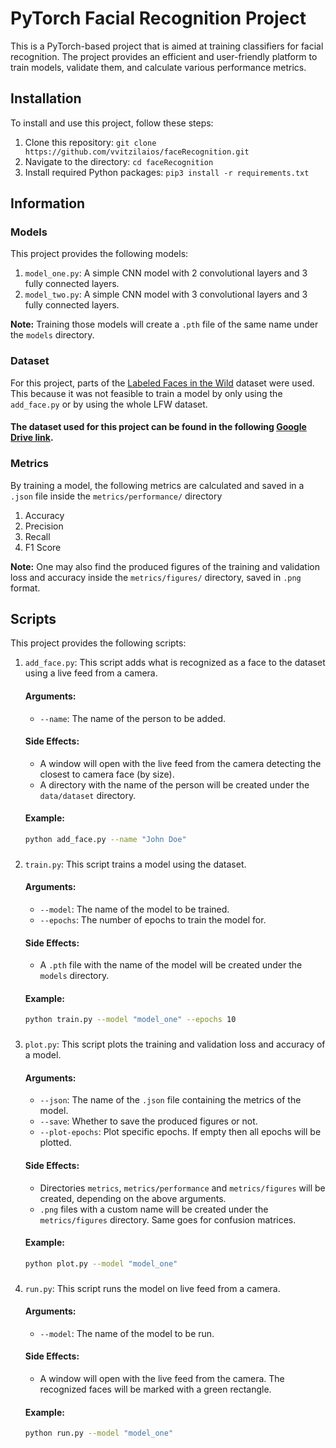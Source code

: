 # PyTorch Facial Recognition Project

This is a PyTorch-based project that is aimed at training classifiers for facial recognition. 
The project provides an efficient and user-friendly platform to train models, validate them, 
and calculate various performance metrics.

## Installation

To install and use this project, follow these steps:

1. Clone this repository: `git clone https://github.com/vvitzilaios/faceRecognition.git`
2. Navigate to the directory: `cd faceRecognition`
3. Install required Python packages: `pip3 install -r requirements.txt`

## Information
 
### Models

This project provides the following models:
1. `model_one.py`: A simple CNN model with 2 convolutional layers and 3 fully connected layers.
2. `model_two.py`: A simple CNN model with 3 convolutional layers and 3 fully connected layers.

**Note:** Training those models will create a `.pth` file of the same name under the `models` directory.

### Dataset

For this project, parts of the [Labeled Faces in the Wild](http://vis-www.cs.umass.edu/lfw/) dataset were used.
This because it was not feasible to train a model by only using the `add_face.py` or by using the whole LFW dataset.

#### The dataset used for this project can be found in the following [Google Drive link](https://drive.google.com/file/d/1UDZv-oiOtbRvNZm85ahVUBoHby5Gcah5/view?usp=share_link).

### Metrics

By training a model, the following metrics are calculated and saved in a `.json` file inside the `metrics/performance/` directory
1. Accuracy
2. Precision
3. Recall
4. F1 Score

**Note:** One may also find the produced figures of the training and validation loss and accuracy inside the `metrics/figures/` 
directory, saved in `.png` format.

## Scripts

This project provides the following scripts:

1. `add_face.py`: This script adds what is recognized as a face to the dataset using a live feed from a camera.
    #### Arguments:
    - `--name`: The name of the person to be added.
    #### Side Effects:
    - A window will open with the live feed from the camera detecting the closest to camera face (by size).
    - A directory with the name of the person will be created under the `data/dataset` directory.
    #### Example:
    ```bash
    python add_face.py --name "John Doe"
    ```
    ###
2. `train.py`: This script trains a model using the dataset.
    #### Arguments:
    - `--model`: The name of the model to be trained.
    - `--epochs`: The number of epochs to train the model for.
    #### Side Effects:
    - A `.pth` file with the name of the model will be created under the `models` directory.
    #### Example:
    ```bash
    python train.py --model "model_one" --epochs 10
    ```
    ###
3. `plot.py`: This script plots the training and validation loss and accuracy of a model.
    #### Arguments:
    - `--json`: The name of the `.json` file containing the metrics of the model.
    - `--save`: Whether to save the produced figures or not.
    - `--plot-epochs`: Plot specific epochs. If empty then all epochs will be plotted.
    #### Side Effects:
    - Directories `metrics`, `metrics/performance` and `metrics/figures` will be created, depending on the above arguments.
    - `.png` files with a custom name will be created under the `metrics/figures` directory. Same goes for confusion matrices.
    #### Example:
    ```bash
    python plot.py --model "model_one"
    ```
    ###
4. `run.py`: This script runs the model on live feed from a camera.
    #### Arguments:
    - `--model`: The name of the model to be run.
    #### Side Effects:
    - A window will open with the live feed from the camera. The recognized faces will be marked with a green rectangle.
    #### Example:
    ```bash
    python run.py --model "model_one"
    ```
  


